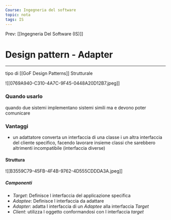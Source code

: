 ```yaml
---
Course: Ingegneria del software
topic: nota
tags: IS
---
```


Prev: [[Ingegneria Del Software (IS)]]

# Design pattern - Adapter
---
tipo di [[GoF Design Patterns]]  Strutturale



![[0769A940-C310-4A7C-9F45-0448A20D12B7.jpeg]]
### Quando usarlo
quando due sistemi implementano sistemi simili ma e devono poter comunicare 
### Vantaggi
- un adattatore converta un interfaccia di una classe i un altra interfaccia  del cliente specifico, facendo lavorare insieme classi che sarebbero altrimenti incompatibile (interfaccia diverse)

#### Struttura
![[B3559C79-45FB-4F4B-9762-4D555CDDDA3A.jpeg]]
##### Componenti
- _Target_:  Definisce l interfaccia del applicazione specifica
- _Adaptee_:  Definisce l interfaccia da adattare
- _Adapter_: adatta l interfaccia di un _Adaptee_ alla interfaccia _Target_
- _Client_: utilizza l oggetto conformandosi con l interfaccia _target_
